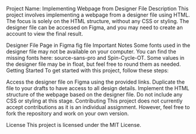 Project Name: Implementing Webpage from Designer File
Description
This project involves implementing a webpage from a designer file using HTML. The focus is solely on the HTML structure, without any CSS or styling. The designer file can be accessed on Figma, and you may need to create an account to view the final result.

Designer File
Page in Figma
fig file
Important Notes
Some fonts used in the designer file may not be available on your computer. You can find the missing fonts here: source-sans-pro and Spin-Cycle-OT.
Some values in the designer file may be in float, but feel free to round them as needed.
Getting Started
To get started with this project, follow these steps:

Access the designer file on Figma using the provided links.
Duplicate the file to your drafts to have access to all design details.
Implement the HTML structure of the webpage based on the designer file.
Do not include any CSS or styling at this stage.
Contributing
This project does not currently accept contributions as it is an individual assignment. However, feel free to fork the repository and work on your own version.

License
This project is licensed under the MIT License.
